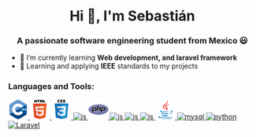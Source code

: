 <h1 align="center">Hi 👋, I'm Sebastián</h1>
<h3 align="center">A passionate software engineering student from Mexico 😃</h3>

- 🌱 I’m currently learning **Web development, and laravel framework**
- 📖 Learning and applying **IEEE** standards to my projects

<h3 align="left">Languages and Tools:</h3>
<p align="left"> <a href="https://www.w3schools.com/cpp/" target="_blank" rel="noreferrer">
  <img src="https://raw.githubusercontent.com/devicons/devicon/master/icons/cplusplus/cplusplus-original.svg" alt="cplusplus" width="40" height="40"/> 
  </a> 
  <a href="https://www.w3.org/html/" target="_blank" rel="noreferrer">
    <img src="https://raw.githubusercontent.com/devicons/devicon/master/icons/html5/html5-original-wordmark.svg" alt="html5" width="40" height="40"/> 
  </a>
  <a href="https://www.w3schools.com/css/" target="_blank" rel="noreferrer">
    <img src="https://raw.githubusercontent.com/devicons/devicon/master/icons/css3/css3-original-wordmark.svg" alt="css3" width="40" height="40"/> 
  </a>
  <a href="https://www.w3schools.com/js/" target="_blank" rel="noreferrer">
    <img src="https://raw.githubusercontent.com/devicons/devicon/blob/v2.16.0/icons/javascript/javascript-original.svg" alt="js" width="40" height="40"/> 
  </a>
  <a href="https://www.php.net/" target="_blank" rel="noreferrer">
    <img src="https://github.com/devicons/devicon/blob/v2.16.0/icons/php/php-original.svg" alt="js" width="40" height="40"/> 
  </a>
  <a href="https://es.react.dev/" target="_blank" rel="noreferrer">
    <img src="https://raw.githubusercontent.com/devicons/devicon/blob/v2.16.0/icons/react/react-original.svg" alt="js" width="40" height="40"/> 
  </a>
  <a href="https://tailwindcss.com/" target="_blank" rel="noreferrer">
    <img src="https://raw.githubusercontent.com/devicons/devicon/blob/v2.16.0/icons/tailwindcss/tailwindcss-original.svg" alt="js" width="40" height="40"/> 
  </a>
  <a href="https://getbootstrap.com/" target="_blank" rel="noreferrer">
    <img src="https://raw.githubusercontent.com/devicons/devicon/blob/v2.16.0/icons/bootstrap/bootstrap-original.svg" alt="js" width="40" height="40"/> 
  </a>
  <a href="https://www.java.com" target="_blank" rel="noreferrer">
    <img src="https://raw.githubusercontent.com/devicons/devicon/master/icons/java/java-original.svg" alt="java" width="40" height="40"/> 
  </a> 
  <a href="https://www.mysql.com/" target="_blank" rel="noreferrer">
    <img src="https://raw.githubusercontent.com/devicons/devicon/blob/v2.16.0/icons/mysql/mysql-original-wordmark.svg" alt="mysql" width="40" height="40"/> 
  </a>
  <a href="https://www.python.org/" target="_blank" rel="noreferrer">
    <img src="https://raw.githubusercontent.com/devicons/devicon/blob/v2.16.0/icons/python/python-original.svg" alt="python" width="40" height="40"/> 
  </a>
  <a href="https://unity.com/" target="_blank" rel="noreferrer">
    <img src="https://raw.githubusercontent.com/devicons/devicon/blob/v2.16.0/icons/laravel/laravel-original.svg" alt="Laravel" width="40" height="40"/>
  </a>
</p>

